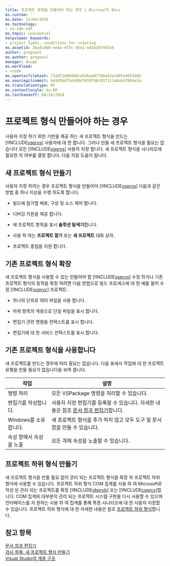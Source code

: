 ```yaml
---
title: 프로젝트 유형을 만들어야 하는 경우 | Microsoft Docs
ms.custom: ''
ms.date: 11/04/2016
ms.technology:
- vs-ide-sdk
ms.topic: conceptual
helpviewer_keywords:
- project types, conditions for creating
ms.assetid: 26adc860-ee4a-4f5c-95e1-e41b207dd7e6
author: gregvanl
ms.author: gregvanl
manager: douge
ms.workload:
- vssdk
ms.openlocfilehash: 732d71e09d00cd5dbaa077b8a62e240fe401540b
ms.sourcegitcommit: 6a9d5bd75e50947659fd6c837111a6a547884e2a
ms.translationtype: MT
ms.contentlocale: ko-KR
ms.lasthandoff: 04/16/2018
---
```

# <a name="when-to-create-project-types"></a>프로젝트 형식 만들어야 하는 경우
사용자 지정 하기 위한 기반을 제공 하는 새 프로젝트 형식을 만드는 [!INCLUDE[vsprvs](../../code-quality/includes/vsprvs_md.md)] 사용자에 대 한 합니다. 그러나 만들 새 프로젝트 형식을 필요는 없습니다 모든 [!INCLUDE[vsprvs](../../code-quality/includes/vsprvs_md.md)] 사용자 지정 합니다. 새 프로젝트 형식을 시나리오에 필요한 지 여부를 결정 합니다. 다음 지침 도움이 됩니다.  
  
## <a name="create-a-new-project-type"></a>새 프로젝트 형식 만들기  
 사용자 지정 하려는 경우 프로젝트 형식을 만들어야 [!INCLUDE[vsprvs](../../code-quality/includes/vsprvs_md.md)] 다음과 같은 방법 중 하나 이상을 수행 하도록 합니다.  
  
-   빌드에 참가할 배포, 구성 및 소스 제어 합니다.  
  
-   디버깅 지원을 제공 합니다.  
  
-   에 프로젝트 항목을 표시 **솔루션 탐색기**합니다.  
  
-   사용 하 여는 **프로젝트 열기** 또는 **새 프로젝트** 대화 상자.  
  
-   프로젝트 중첩을 지원 합니다.  
  
## <a name="extend-an-existing-project-type"></a>기존 프로젝트 형식 확장  
 새 프로젝트 형식을 사용할 수 있는 만들어야 할 [!INCLUDE[vsprvs](../../code-quality/includes/vsprvs_md.md)] 수정 하거나 기존 프로젝트 형식의 동작을 확장 하려면 다음 방법으로 빌드 프로세스에 대 한 예를 들어 수정 [!INCLUDE[vcprvc](../../code-quality/includes/vcprvc_md.md)] 프로젝트:  
  
-   하나의 단위로 여러 파일을 사용 합니다.  
  
-   하위 항목의 계층으로 단일 파일을 표시 합니다.  
  
-   편집기 관련 명령을 컨텍스트를 표시 합니다.  
  
-   편집기에 대 한 서비스 컨텍스트를 표시 합니다.  
  
## <a name="use-an-existing-project-type"></a>기존 프로젝트 형식을 사용합니다  
 새 프로젝트를 만드는 경우에 따라 필요는 없습니다. 다음 표에서 작업에 대 한 프로젝트 유형을 만들 필요가 없습니다을 보여 줍니다.  
  
|작업|설명|  
|----------|-----------------|  
|명령 처리|모든 VSPackage 명령을 처리할 수 있습니다.|  
|편집기를 작성합니다.|사용자 지정 편집기를 등록할 수 있습니다. 자세한 내용은 참조 [문서 창과 편집기](http://msdn.microsoft.com/en-us/603625e1-62b6-413a-bc44-089346e166bc)합니다.|  
|Windows를 소유합니다.|새 프로젝트 형식을 추가 하지 않고 모두 도구 및 문서 창을 만들 수 있습니다.|  
|속성 창에서 속성을 노출|모든 개체 속성을 노출할 수 있습니다.|  
  
## <a name="create-a-project-subtype"></a>프로젝트 하위 형식 만들기  
 새 프로젝트 형식을 만들 필요 없이 관리 되는 프로젝트 형식을 확장 하 프로젝트 하위 형식에 사용할 수 있습니다. 프로젝트 하위 형식 COM 집계를 사용 하 여 Microsoft로 작성 된 관리 되는 프로젝트를 확장 [!INCLUDE[vbprvb](../../code-quality/includes/vbprvb_md.md)] 또는 [!INCLUDE[csprcs](../../data-tools/includes/csprcs_md.md)]합니다. COM 집계와 대부분의 관리 되는 프로젝트 시스템 구현을 다시 사용할 수 있으며 인터페이스를 지 원하는 사용 하 여 집계를 통해 특정 시나리오에 대 한 사용자 지정할 수 있습니다. 프로젝트 하위 형식에 대 한 자세한 내용은 참조 [프로젝트 하위 형식](../../extensibility/internals/project-subtypes.md)합니다.  
  
## <a name="see-also"></a>참고 항목  
 [문서 창과 편집기](http://msdn.microsoft.com/en-us/603625e1-62b6-413a-bc44-089346e166bc)   
 [검사 목록: 새 프로젝트 형식 만들기](../../extensibility/internals/checklist-creating-new-project-types.md)   
 [Visual Studio의 계층 구조](../../extensibility/internals/hierarchies-in-visual-studio.md)